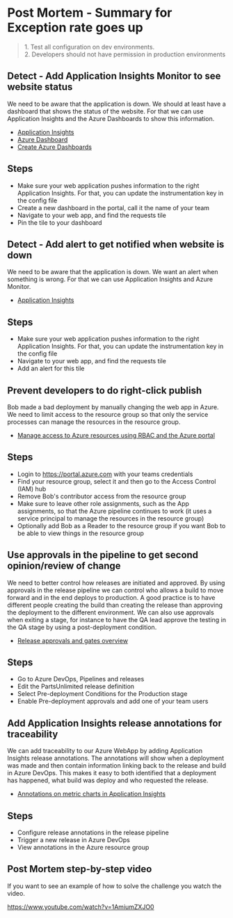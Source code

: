 <div class="container">
        
<h1 class="ui header">Post Mortem - Summary for Exception rate goes up</h1>
<blockquote class="blockquote">
    <p class="mb-0">1. Test all configuration on dev environments.<br/>
2. Developers should not have permission in production environments
</p>
</blockquote>
    <div>
        <h2>Detect - Add Application Insights Monitor to see website status</h2>
        <p></p><p>We need to be aware that the application is down. We should at least have a dashboard that shows the status of the website. For that we can use Application Insights and the Azure Dashboards to show this information.</p>
<ul>
<li><a href="https://docs.microsoft.com/en-us/azure/azure-monitor/app/app-insights-overview">Application Insights</a></li>
<li><a href="https://azure.microsoft.com/nl-nl/updates/new-analytics-features-for-dashboards/">Azure Dashboard</a></li>
<li><a href="https://docs.microsoft.com/en-us/azure/azure-portal/azure-portal-dashboards">Create Azure Dashboards</a></li>
</ul>
<h2 id="steps">Steps</h2>
<ul>
<li>Make sure your web application pushes information to the right Application Insights. For that, you can update the instrumentation key in the config file</li>
<li>Create a new dashboard in the portal, call it the name of your team</li>
<li>Navigate to your web app, and find the requests tile</li>
<li>Pin the tile to your dashboard</li>
</ul>
        <div class="ui inverted divider"></div>
    </div>
    <div>
        <h2>Detect - Add alert to get notified when website is down</h2>
        <p></p><p>We need to be aware that the application is down. We want an alert when something is wrong. For that we can use Application Insights and Azure Monitor.</p>
<ul>
<li><a href="https://docs.microsoft.com/en-us/azure/azure-monitor/app/app-insights-overview">Application Insights</a></li>
</ul>
<h2 id="steps">Steps</h2>
<ul>
<li>Make sure your web application pushes information to the right Application Insights. For that, you can update the instrumentation key in the config file</li>
<li>Navigate to your web app, and find the requests tile</li>
<li>Add an alert for this tile</li>
</ul>
<p></p>
        <div class="ui inverted divider"></div>
    </div>
    <div>
        <h2>Prevent developers to do right-click publish</h2>
        <p></p><p>Bob made a bad deployment by manually changing the web app in Azure. We need to limit access to the resource group so that only the service processes can manage the resources in the resource group.</p>
<ul>
<li><a href="https://docs.microsoft.com/sv-se/azure/role-based-access-control/role-assignments-portal">Manage access to Azure resources using RBAC and the Azure portal</a></li>
</ul>
<h2 id="steps">Steps</h2>
<ul>
<li>Login to <a href="https://portal.azure.com">https://portal.azure.com</a> with your teams credentials</li>
<li>Find your resource group, select it and then go to the Access Control (IAM) hub</li>
<li>Remove Bob's contributor access from the resource group</li>
<li>Make sure to leave other role assignments, such as the App assignments, so that the Azure pipeline continues to work (it uses a service principal to manage the resources in the resource group)</li>
<li>Optionally add Bob as a Reader to the resource group if you want Bob to be able to view things in the resource group</li>
</ul>
<p></p>
        <div class="ui inverted divider"></div>
    </div>
    <div>
        <h2>Use approvals in the pipeline to get second opinion/review of change</h2>
        <p></p><p>We need to better control how releases are initiated and approved. By using approvals in the release pipeline we can control who allows a build to move forward and in the end deploys to production. A good practice is to have different people creating the build than creating the release than approving the deployment to the different environment. We can also use approvals when exiting a stage, for instance to have the QA lead approve the testing in the QA stage by using a post-deployment condition.</p>
<ul>
<li><a href="https://docs.microsoft.com/en-us/azure/devops/pipelines/release/approvals/?view=azure-devops">Release approvals and gates overview</a></li>
</ul>
<h2 id="steps">Steps</h2>
<ul>
<li>Go to Azure DevOps, Pipelines and releases</li>
<li>Edit the PartsUnlimited release definition</li>
<li>Select Pre-deployment Conditions for the Production stage</li>
<li>Enable Pre-deployment approvals and add one of your team users</li>
</ul>
<p></p>
    </div>
    <div>
        <h2>Add Application Insights release annotations for traceability</h2>
        <p></p><p>We can add traceability to our Azure WebApp by adding Application Insights release annotations. The annotations will show when a deployment was made and then contain information linking back to the release and build in Azure DevOps. This makes it easy to both identified that a deployment has happened, what build was deploy and who requested the release.</p>
<ul>
<li><a href="https://docs.microsoft.com/en-us/azure/azure-monitor/app/annotations">Annotations on metric charts in Application Insights</a></li>
</ul>
<h2 id="steps">Steps</h2>
<ul>
<li>Configure release annotations in the release pipeline</li>
<li>Trigger a new release in Azure DevOps</li>
<li>View annotations in the Azure resource group</li>
</ul>
<p></p>
</div>
<h2 class="ui header">Post Mortem step-by-step video</h2>
<p>
    If you want to see an example of how to solve the challenge you watch the video.

https://www.youtube.com/watch?v=1AmiumZXJO0

</p>
</div>
</div>
    </div>

